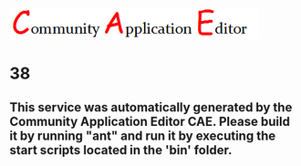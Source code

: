 ![CAE](https://github.com/PhilCAEOrg/CAE-Deployment-Temp/blob/master/microservice-38/img/logo.png)  

38
===================


This service was automatically generated by the Community Application Editor CAE. Please build it by running "ant" and run it by executing the start scripts located in the 'bin' folder.
---------------
